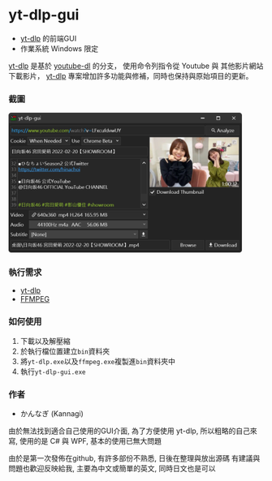 # yt-dlp-gui

* [yt-dlp](https://github.com/yt-dlp/yt-dlp) 的前端GUI
* 作業系統 Windows 限定

[yt-dlp](https://github.com/yt-dlp/yt-dlp) 是基於 [youtube-dl](https://github.com/ytdl-org/youtube-dl) 的分支，
使用命令列指令從 Youtube 與 其他影片網站 下載影片，
[yt-dlp](https://github.com/yt-dlp/yt-dlp) 專案增加許多功能與修補，同時也保持與原始項目的更新。



### 截圖
<img src="screenshot01.png" width="460"/>

### 執行需求
* [yt-dlp](https://github.com/yt-dlp/yt-dlp)
* [FFMPEG](https://ffmpeg.org/download.html#build-windows)

### 如何使用
1. 下載以及解壓縮
2. 於執行檔位置建立`bin`資料夾
3. 將`yt-dlp.exe`以及`ffmpeg.exe`複製進`bin`資料夾中
4. 執行`yt-dlp-gui.exe`

### 作者
* かんなぎ (Kannagi)
 
由於無法找到適合自己使用的GUI介面, 
為了方便使用 yt-dlp, 所以粗略的自己來寫, 
使用的是 C# 與 WPF, 基本的使用已無大問題
    
由於是第一次發佈在github, 有許多部份不熟悉, 日後在整理與放出源碼
有建議與問題也歡迎反映給我, 主要為中文或簡單的英文, 同時日文也是可以